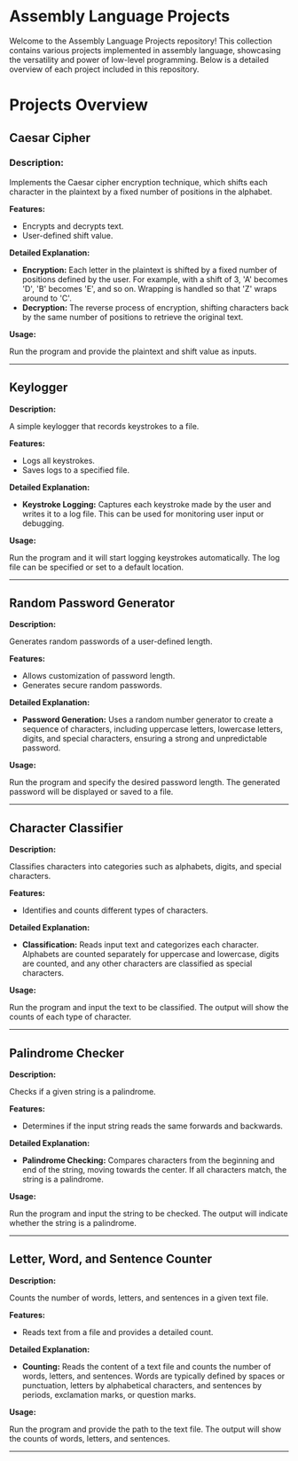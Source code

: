 # Assembly Language Projects
Welcome to the Assembly Language Projects repository! This collection contains various projects implemented in assembly language, showcasing the versatility and power of low-level programming. Below is a detailed overview of each project included in this repository.

# Projects Overview

## Caesar Cipher

### **Description:** 

Implements the Caesar cipher encryption technique, which shifts each character in the plaintext by a fixed number of positions in the alphabet.

**Features:**
  - Encrypts and decrypts text.
  - User-defined shift value.

**Detailed Explanation:**
  - **Encryption:** Each letter in the plaintext is shifted by a fixed number of positions defined by the user. For example, with a shift of 3, 'A' becomes 'D', 'B' becomes 'E', and so on. Wrapping is handled so that 'Z' wraps around to 'C'.
  - **Decryption:** The reverse process of encryption, shifting characters back by the same number of positions to retrieve the original text.

**Usage:** 

Run the program and provide the plaintext and shift value as inputs.

---

## Keylogger

**Description:** 

A simple keylogger that records keystrokes to a file.

**Features:**
  - Logs all keystrokes.
  - Saves logs to a specified file.

**Detailed Explanation:**
  - **Keystroke Logging:** Captures each keystroke made by the user and writes it to a log file. This can be used for monitoring user input or debugging.

**Usage:** 

Run the program and it will start logging keystrokes automatically. The log file can be specified or set to a default location.

---

## Random Password Generator

**Description:** 

Generates random passwords of a user-defined length.

**Features:**
  - Allows customization of password length.
  - Generates secure random passwords.

**Detailed Explanation:**
  - **Password Generation:** Uses a random number generator to create a sequence of characters, including uppercase letters, lowercase letters, digits, and special characters, ensuring a strong and unpredictable password.

**Usage:**

Run the program and specify the desired password length. The generated password will be displayed or saved to a file.

---

## Character Classifier

**Description:** 

Classifies characters into categories such as alphabets, digits, and special characters.

**Features:**

  - Identifies and counts different types of characters.

**Detailed Explanation:**
  - **Classification:** Reads input text and categorizes each character. Alphabets are counted separately for uppercase and lowercase, digits are counted, and any other characters are classified as special characters.

**Usage:** 

Run the program and input the text to be classified. The output will show the counts of each type of character.

---

## Palindrome Checker

**Description:** 

Checks if a given string is a palindrome.

**Features:**

  - Determines if the input string reads the same forwards and backwards.

**Detailed Explanation:**

  - **Palindrome Checking:** Compares characters from the beginning and end of the string, moving towards the center. If all characters match, the string is a palindrome.

**Usage:** 

Run the program and input the string to be checked. The output will indicate whether the string is a palindrome.

---

## Letter, Word, and Sentence Counter

**Description:** 

Counts the number of words, letters, and sentences in a given text file.

**Features:**
  - Reads text from a file and provides a detailed count.

**Detailed Explanation:**
  - **Counting:** Reads the content of a text file and counts the number of words, letters, and sentences. Words are typically defined by spaces or punctuation, letters by alphabetical characters, and sentences by periods, exclamation marks, or question marks.

**Usage:** 

Run the program and provide the path to the text file. The output will show the counts of words, letters, and sentences.

---
